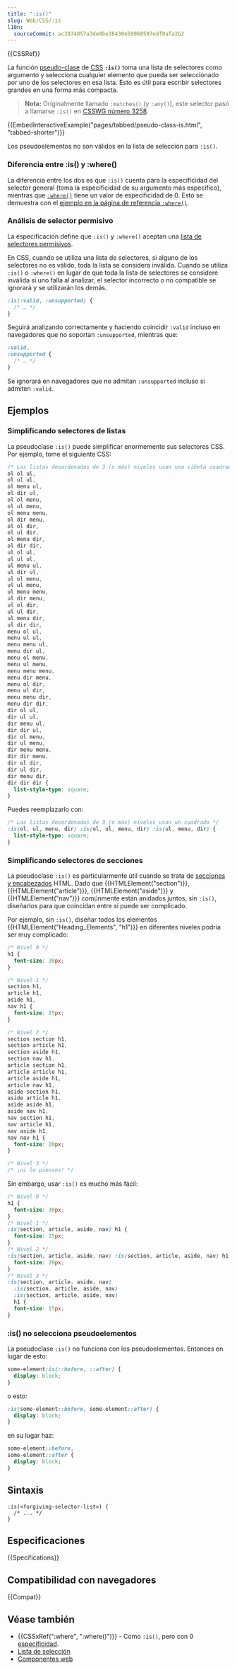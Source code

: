 ```yaml
---
title: ":is()"
slug: Web/CSS/:is
l10n:
  sourceCommit: ac2874857a3de0be38430e58068597edf0afa2b2
---
```


{{CSSRef}}

La función [pseudo-clase](/es/docs/Web/CSS/Pseudo-classes) de [CSS](/es/docs/Web/CSS) **`:is()`** toma una lista de selectores como argumento y selecciona cualquier elemento que pueda ser seleccionado por uno de los selectores en esa lista. Esto es útil para escribir selectores grandes en una forma más compacta.

> **Nota:** Originalmente llamado `:matches()` (y `:any()`), este selector pasó a llamarse `:is()` en [CSSWG número 3258](https://github.com/w3c/csswg-drafts/issues/3258).

{{EmbedInteractiveExample("pages/tabbed/pseudo-class-is.html", "tabbed-shorter")}}

Los pseudoelementos no son válidos en la lista de selección para `:is()`.

### Diferencia entre :is() y :where()

La diferencia entre los dos es que `:is()` cuenta para la especificidad del selector general (toma la especificidad de su argumento más específico), mientras que [`:where()`](/es/docs/Web/CSS/:where) tiene un valor de especificidad de 0. Esto se demuestra con el [ejemplo en la página de referencia `:where()`](/es/docs/Web/CSS/:where#examples).

### Análisis de selector permisivo

La especificación define que `:is()` y `:where()` aceptan una [lista de selectores permisivos](https://drafts.csswg.org/selectors-4/#typedef-forgiving-selector-list).

En CSS, cuando se utiliza una lista de selectores, si alguno de los selectores no es válido, toda la lista se considera inválida. Cuando se utiliza `:is()` o `:where()` en lugar de que toda la lista de selectores se considere inválida si uno falla al analizar, el selector incorrecto o no compatible se ignorará y se utilizarán los demás.

```css
:is(:valid, :unsupported) {
  /* … */
}
```

Seguirá analizando correctamente y haciendo coincidir `:valid` incluso en navegadores que no soportan `:unsupported`, mientras que:

```css
:valid,
:unsupported {
  /* … */
}
```

Se ignorará en navegadores que no admitan `:unsupported` incluso si admiten `:valid`.

## Ejemplos

### Simplificando selectores de listas

La pseudoclase `:is()` puede simplificar enormemente sus selectores CSS. Por ejemplo, tome el siguiente CSS:

```css
/* Las listas desordenadas de 3 (o más) niveles usan una viñeta cuadrada */
ol ol ul,
ol ul ul,
ol menu ul,
ol dir ul,
ol ol menu,
ol ul menu,
ol menu menu,
ol dir menu,
ol ol dir,
ol ul dir,
ol menu dir,
ol dir dir,
ul ol ul,
ul ul ul,
ul menu ul,
ul dir ul,
ul ol menu,
ul ul menu,
ul menu menu,
ul dir menu,
ul ol dir,
ul ul dir,
ul menu dir,
ul dir dir,
menu ol ul,
menu ul ul,
menu menu ul,
menu dir ul,
menu ol menu,
menu ul menu,
menu menu menu,
menu dir menu,
menu ol dir,
menu ul dir,
menu menu dir,
menu dir dir,
dir ol ul,
dir ul ul,
dir menu ul,
dir dir ul,
dir ol menu,
dir ul menu,
dir menu menu,
dir dir menu,
dir ol dir,
dir ul dir,
dir menu dir,
dir dir dir {
  list-style-type: square;
}
```

Puedes reemplazarlo con:

```css
/* Las listas desordenadas de 3 (o más) niveles usan un cuadrado */
:is(ol, ul, menu, dir) :is(ol, ul, menu, dir) :is(ul, menu, dir) {
  list-style-type: square;
}
```

### Simplificando selectores de secciones

La pseudoclase `:is()` es particularmente útil cuando se trata de [secciones y encabezados](/es/docs/Web/HTML/Element/Heading_Elements) HTML. Dado que {{HTMLElement("section")}}, {{HTMLElement("article")}}, {{HTMLElement("aside")}} y {{HTMLElement("nav")}} comúnmente están anidados juntos, sin `:is()`, diseñarlos para que coincidan entre sí puede ser complicado.

Por ejemplo, sin `:is()`, diseñar todos los elementos {{HTMLElement("Heading_Elements", "h1")}} en diferentes niveles podría ser muy complicado:

```css
/* Nivel 0 */
h1 {
  font-size: 30px;
}

/* Nivel 1 */
section h1,
article h1,
aside h1,
nav h1 {
  font-size: 25px;
}

/* Nivel 2 */
section section h1,
section article h1,
section aside h1,
section nav h1,
article section h1,
article article h1,
article aside h1,
article nav h1,
aside section h1,
aside article h1,
aside aside h1,
aside nav h1,
nav section h1,
nav article h1,
nav aside h1,
nav nav h1 {
  font-size: 20px;
}

/* Nivel 3 */
/* ¡ni lo pienses! */
```

Sin embargo, usar `:is()` es mucho más fácil:

```css
/* Nivel 0 */
h1 {
  font-size: 30px;
}
/* Nivel 1 */
:is(section, article, aside, nav) h1 {
  font-size: 25px;
}
/* Nivel 2 */
:is(section, article, aside, nav) :is(section, article, aside, nav) h1 {
  font-size: 20px;
}
/* Nivel 3 */
:is(section, article, aside, nav)
  :is(section, article, aside, nav)
  :is(section, article, aside, nav)
  h1 {
  font-size: 15px;
}
```

### :is() no selecciona pseudoelementos

La pseudoclase `:is()` no funciona con los pseudoelementos. Entonces en lugar de esto:

```css example-bad
some-element:is(::before, ::after) {
  display: block;
}
```

o esto:

```css example-bad
:is(some-element::before, some-element::after) {
  display: block;
}
```

en su lugar haz:

```css example-good
some-element::before,
some-element::after {
  display: block;
}
```

## Sintaxis

```css-nolint
:is(<forgiving-selector-list>) {
  /* ... */
}
```

## Especificaciones

{{Specifications}}

## Compatibilidad con navegadores

{{Compat}}

## Véase también

- {{CSSxRef(":where", ":where()")}} - Como `:is()`, pero con 0 [especificidad](/es/docs/Web/CSS/Specificity).
- [Lista de selección](/es/docs/Web/CSS/Selector_list)
- [Componentes web](/es/docs/Web/API/Web_components)
